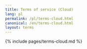 ```yaml
---
title: Terms of service (Cloud) 
lang: pl
permalink: /pl/terms-cloud.html
canonical: /en/terms-cloud.html
layout: terms
---
```


{% include pages/terms-cloud.md %}
